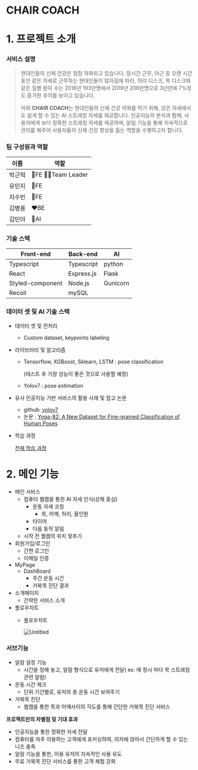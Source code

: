# CHAIR COACH

# **1. 프로젝트 소개**

### 서비스 설명

> 현대인들의 신체 건강은 점점 악화되고 있습니다. 
장시간 근무, 야근 등 오랜 시간 동안 같은 자세로 근무하는 현대인들이 많아짐에 따라, 허리 디스크, 목 디스크와 같은 질병 환자 수는 2016년 193만명에서 2019년 206만명으로 3년만에 7%정도 증가한 추이를 보이고 있습니다.
> 
> 
> 저희 **CHAIR COACH**는 현대인들의 신체 건강 악화를 막기 위해, 앉은 자세에서도 쉽게 할 수 있는 AI 스트레칭 자세를 제공합니다.
> 인공지능의 분석과 함께, 사용자에게 보다 정확한 스트레칭 자세를 제공하며, 알림 기능을 통해 지속적으로 관리를 해주어 사용자들의 신체 건강 향상을 돕는 역할을 수행하고자 합니다.
> 

### 팀 구성원과 역할

| 이름 | 역할 |
| --- | --- |
| 박근혁 | 💜FE  🙋‍♂️Team Leader |
| 유민지 | 💚FE |
| 지수빈 | 💙FE |
| 김병용 | ❤️BE |
| 김민아 | 🖤AI |

### 기술 스택

| Front-end | Back-end | AI |
| --- | --- | --- |
| Typescript | Typescript | python |
| React | Express.js | Flask |
| Styled-component | Node.js | Gunicorn |
| Recoil | mySQL |  |

### 데이터 셋 및 AI 기술 스택

- 데이터 셋 및 전처리
    - Custom dataset, keypoints labeling
    
- 라이브러리 및 알고리즘
    - Tensorflow, XGBoost, Sklearn, LSTM : pose classification
        
        (테스트 후 가장 성능이 좋은 것으로 사용할 예정)
        
    - Yolov7 : pose estimation
- 유사 인공지능 기반 서비스의 활용 사례 및 참고 논문
    - github: [yolov7](https://github.com/WongKinYiu/yolov7)
    - 논문 : [Yoga-82: A New Dataset for Fine-grained Classification of Human Poses](https://arxiv.org/pdf/2004.10362.pdf)
- 학습 과정
    
    [전체 학습 과정](https://www.notion.so/1f677f2be8ff46268815d4e2e4fd529c)
    

# 2. 메인 기능

- 메인 서비스
    - 컴퓨터 웹캠을 통한 AI 자세 인식(상체 중심)
        - 운동 자세 코칭
            - 목, 어깨, 허리, 올인원
        - 타이머
        - 다음 동작 알림
    - 시작 전 웹캠의 위치 맞추기
- 회원가입/로그인
    - 간편 로그인
    - 이메일 인증
- MyPage
    - DashBoard
        - 주간 운동 시간
        - 거북목 진단 결과
- 소개페이지
    - 간략한 서비스 소개
- 플로우차트
    - 플로우차트
        
        ![Untitled](https://s3-us-west-2.amazonaws.com/secure.notion-static.com/4cc75466-9319-45c8-905b-986fe177f590/Untitled.png)
        

### 서브기능

- 알람 설정 기능
    - 시간을 정해 놓고, 알람 형식으로 유저에게 전달( ex: 매 정시 마다 목 스트레칭 관련 알람)
- 운동 시간 체크
    - 단위 기간별로, 유저의 총 운동 시간 보여주기
- 거북목 진단
    - 웹캠을 통한 목과 어깨사이의 각도를 통해 간단한 거북목 진단 서비스

**프로젝트만의 차별점 및 기대 효과**

- 인공지능을 통한 정확한 자세 전달
- 컴퓨터를 자주 이용하는 고객에게 포커싱하여, 의자에 앉아서 간단하게 할 수 있는 니즈 충족
- 알람 기능을 통한, 이용 유저의 지속적인 사용 유도
- 무료 거북목 진단 서비스를 통한 고객 체험 강화
